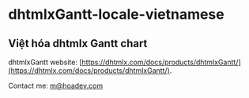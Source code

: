 # dhtmlxGantt-locale-vietnamese
## Việt hóa dhtmlx Gantt chart

dhtmlxGantt website: [https://dhtmlx.com/docs/products/dhtmlxGantt/](https://dhtmlx.com/docs/products/dhtmlxGantt/).


Contact me: <m@hoadev.com>